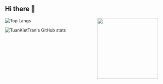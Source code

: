 ## Hi there 👋

![Top Langs](https://github-readme-stats.vercel.app/api/top-langs/?username=TuanKietTran&layout=compact)
<img align="right" height="200" src="https://i.pinimg.com/736x/8a/7a/6f/8a7a6f5a478454ade0e59dd01611fe14.jpg"  />

![TuanKietTran's GitHub stats](https://github-readme-stats.vercel.app/api?username=TuanKietTran&show_icons=true&theme=transparent)

